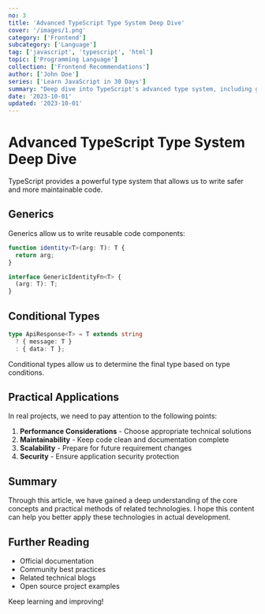 ```yaml
---
no: 3
title: 'Advanced TypeScript Type System Deep Dive'
cover: '/images/1.png'
category: ['Frontend']
subcategory: ['Language']
tag: ['javascript', 'typescript', 'html']
topic: ['Programming Language']
collection: ['Frontend Recommendations']
author: ['John Doe']
series: ['Learn JavaScript in 30 Days']
summary: "Deep dive into TypeScript's advanced type system, including generics, conditional types, mapped types and other core concepts."
date: '2023-10-01'
updated: '2023-10-01'
---
```


# Advanced TypeScript Type System Deep Dive

TypeScript provides a powerful type system that allows us to write safer and more maintainable code.

## Generics

Generics allow us to write reusable code components:

```typescript
function identity<T>(arg: T): T {
  return arg;
}

interface GenericIdentityFn<T> {
  (arg: T): T;
}
```

## Conditional Types

```typescript
type ApiResponse<T> = T extends string 
  ? { message: T } 
  : { data: T };
```

Conditional types allow us to determine the final type based on type conditions.

## Practical Applications

In real projects, we need to pay attention to the following points:

1. **Performance Considerations** - Choose appropriate technical solutions
2. **Maintainability** - Keep code clean and documentation complete
3. **Scalability** - Prepare for future requirement changes
4. **Security** - Ensure application security protection

## Summary

Through this article, we have gained a deep understanding of the core concepts and practical methods of related technologies. I hope this content can help you better apply these technologies in actual development.

## Further Reading

- Official documentation
- Community best practices
- Related technical blogs
- Open source project examples

Keep learning and improving!